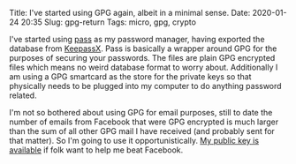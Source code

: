 Title: I've started using GPG again, albeit in a minimal sense.
Date: 2020-01-24 20:35
Slug: gpg-return
Tags: micro, gpg, crypto

I've started using [pass](https://www.passwordstore.org/) as my password manager, having exported the database from [KeepassX](https://www.keepassx.org/). Pass is basically a wrapper around GPG for the purposes of securing your passwords. The files are plain GPG encrypted files which means no weird database format to worry about. Additionally I am using a GPG smartcard as the store for the private keys so that physically needs to be plugged into my computer to do anything password related.

I'm not so bothered about using GPG for email purposes, still to date the number of emails from Facebook that were GPG encrypted is much larger than the sum of all other GPG mail I have received (and probably sent for that matter). So I'm going to use it opportunistically. [My public key is available](/media/misc/kevinatkevinisageekdotorg.public.gpg.asc) if folk want to help me beat Facebook.
